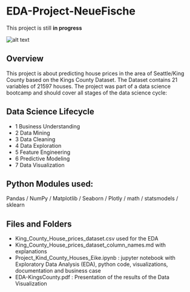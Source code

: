 # EDA-Project-NeueFische

This project is still **in progress**

![alt text](https://cdn.pixabay.com/photo/2015/03/26/22/09/city-skyline-693502_1280.jpg)

## Overview

This project is about predicting house prices in the area of Seattle/King County based on the Kings County Dataset. The Dataset contains 21 variables of 21597 houses. The project was part of a data science bootcamp and should cover all stages of the data science cycle:

## Data Science Lifecycle

- 1 Business Understanding
- 2 Data Mining
- 3 Data Cleaning
- 4 Data Exploration
- 5 Feature Engineering
- 6 Predictive Modeling
- 7 Data Visualization


## Python Modules used:
Pandas / NumPy / Matplotlib / Seaborn / Plotly / math / statsmodels / sklearn

## Files and Folders

- King_County_House_prices_dataset.csv used for the EDA
- King_County_House_prices_dataset_column_names.md with explanations
- Project_Kind_County_Houses_Eike.ipynb : jupyter notebook with Exploratory Data Analysis (EDA), python code, visualizations, documentation and business case
- EDA-KingsCounty.pdf : Presentation of the results of the Data Visualization


